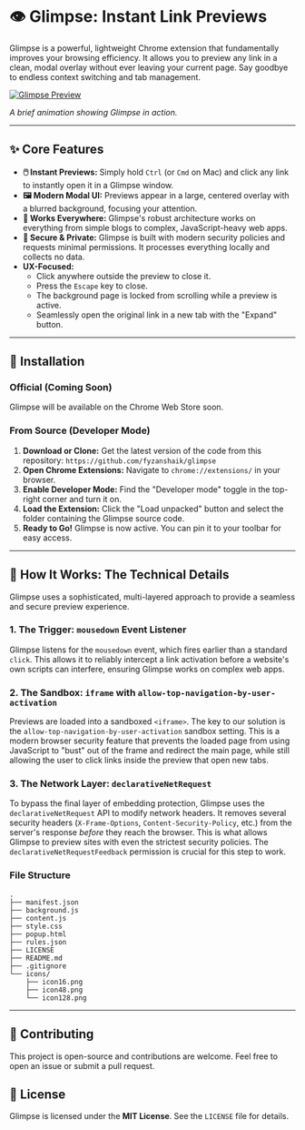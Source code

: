# 👁️ Glimpse: Instant Link Previews

Glimpse is a powerful, lightweight Chrome extension that fundamentally improves your browsing efficiency. It allows you to preview any link in a clean, modal overlay without ever leaving your current page. Say goodbye to endless context switching and tab management.

[![Glimpse Preview](https://jmp.sh/s/EQjgLVpaj6ef0Ze9WL3N)](https://github.com/fyzanshaik/glimpse)

*A brief animation showing Glimpse in action.*

---

## ✨ Core Features

*   **🖱️ Instant Previews:** Simply hold `Ctrl` (or `Cmd` on Mac) and click any link to instantly open it in a Glimpse window.
*   **🖼️ Modern Modal UI:** Previews appear in a large, centered overlay with a blurred background, focusing your attention.
*   **🚀 Works Everywhere:** Glimpse's robust architecture works on everything from simple blogs to complex, JavaScript-heavy web apps.
*   **🔐 Secure & Private:** Glimpse is built with modern security policies and requests minimal permissions. It processes everything locally and collects no data.
*   **UX-Focused:**
    *   Click anywhere outside the preview to close it.
    *   Press the `Escape` key to close.
    *   The background page is locked from scrolling while a preview is active.
    *   Seamlessly open the original link in a new tab with the "Expand" button.

---

## 🚀 Installation

### Official (Coming Soon)

Glimpse will be available on the Chrome Web Store soon.

### From Source (Developer Mode)

1.  **Download or Clone:** Get the latest version of the code from this repository: `https://github.com/fyzanshaik/glimpse`
2.  **Open Chrome Extensions:** Navigate to `chrome://extensions/` in your browser.
3.  **Enable Developer Mode:** Find the "Developer mode" toggle in the top-right corner and turn it on.
4.  **Load the Extension:** Click the "Load unpacked" button and select the folder containing the Glimpse source code.
5.  **Ready to Go!** Glimpse is now active. You can pin it to your toolbar for easy access.

---

## 🔧 How It Works: The Technical Details

Glimpse uses a sophisticated, multi-layered approach to provide a seamless and secure preview experience.

### 1. The Trigger: `mousedown` Event Listener

Glimpse listens for the `mousedown` event, which fires earlier than a standard `click`. This allows it to reliably intercept a link activation before a website's own scripts can interfere, ensuring Glimpse works on complex web apps.

### 2. The Sandbox: `iframe` with `allow-top-navigation-by-user-activation`

Previews are loaded into a sandboxed `<iframe>`. The key to our solution is the `allow-top-navigation-by-user-activation` sandbox setting. This is a modern browser security feature that prevents the loaded page from using JavaScript to "bust" out of the frame and redirect the main page, while still allowing the user to click links inside the preview that open new tabs.

### 3. The Network Layer: `declarativeNetRequest`

To bypass the final layer of embedding protection, Glimpse uses the `declarativeNetRequest` API to modify network headers. It removes several security headers (`X-Frame-Options`, `Content-Security-Policy`, etc.) from the server's response *before* they reach the browser. This is what allows Glimpse to preview sites with even the strictest security policies. The `declarativeNetRequestFeedback` permission is crucial for this step to work.

### File Structure

```
.
├── manifest.json
├── background.js
├── content.js
├── style.css
├── popup.html
├── rules.json
├── LICENSE
├── README.md
├── .gitignore
└── icons/
    ├── icon16.png
    ├── icon48.png
    └── icon128.png
```

---

## 🤝 Contributing

This project is open-source and contributions are welcome. Feel free to open an issue or submit a pull request.

## 📄 License

Glimpse is licensed under the **MIT License**. See the `LICENSE` file for details. 